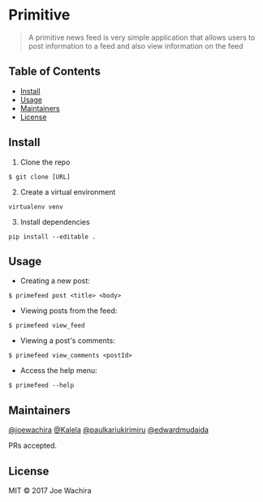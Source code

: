 # Primitive

> A primitive news feed is very simple application that allows users to post information to a feed and also view information on the feed


## Table of Contents

- [Install](#install)
- [Usage](#usage)
- [Maintainers](#maintainers)
- [License](#license)


## Install

1. Clone the repo
```
$ git clone [URL]
```

2. Create a virtual environment
```
virtualenv venv
```

3. Install dependencies
```
pip install --editable .
```

## Usage

- Creating a new post:
```
$ primefeed post <title> <body>
```

- Viewing posts from the feed:
```
$ primefeed view_feed
```

- Viewing a post's comments:
```
$ primefeed view_comments <postId>
```

- Access the help menu:
```
$ primefeed --help
```

## Maintainers

[@joewachira](https://github.com/joewachira) [@Kalela](https://github.com/Kalela) [@paulkariukirimiru](https://github.com/PaulKariukiRimiru) [@edwardmudaida](https://github.com/EdwardMudaida)

PRs accepted.

## License

MIT © 2017 Joe Wachira